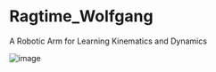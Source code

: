 # Ragtime_Wolfgang
A Robotic Arm for Learning Kinematics and Dynamics

![image](https://github.com/KelvinLauMiau/Ragtime_Wolfgang/assets/109082638/60e314e0-8cc0-4b70-a20a-b6c44f3078ff)
